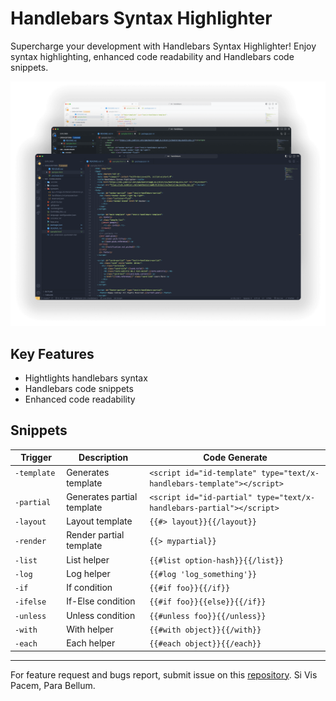 # Handlebars Syntax Highlighter

Supercharge your development with Handlebars Syntax Highlighter! Enjoy syntax highlighting, enhanced code readability and Handlebars code snippets.

![preview-handlebars-syntax-highlighter](./images/preview.png)

## Key Features
- Hightlights handlebars syntax
- Handlebars code snippets
- Enhanced code readability

## Snippets
| Trigger | Description | Code Generate |
| --- | --- | --- |
| `-template` &nbsp;&nbsp;&nbsp;&nbsp; | Generates template | `<script id="id-template" type="text/x-handlebars-template"></script>`|
| `-partial` | Generates partial template | `<script id="id-partial" type="text/x-handlebars-partial"></script>` |
| `-layout` | Layout template | `{{#> layout}}{{/layout}}` |
| `-render` | Render partial template | `{{> mypartial}}` | 
| `-list` | List helper | `{{#list option-hash}}{{/list}}` |
| `-log` | Log helper | `{{#log 'log_something'}}` |
| `-if` | If condition | `{{#if foo}}{{/if}}` |
| `-ifelse` | If-Else condition | `{{#if foo}}{{else}}{{/if}}` |
| `-unless` | Unless condition | `{{#unless foo}}{{/unless}}` |
| `-with` | With helper | `{{#with object}}{{/with}}` |
| `-each` | Each helper | `{{#each object}}{{/each}}` |
---
For feature request and bugs report, submit issue on this [repository](https://github.com/CarlSaqui29/HandlebarsSyntaxHighlighter/issues). Si Vis Pacem, Para Bellum.
